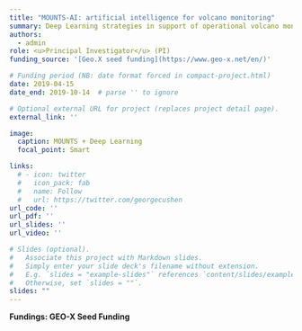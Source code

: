 ```yaml
---
title: "MOUNTS-AI: artificial intelligence for volcano monitoring"
summary: Deep Learning strategies in support of operational volcano monitoring.
authors:
  - admin
role: <u>Principal Investigator</u> (PI)
funding_source: '[Geo.X seed funding](https://www.geo-x.net/en/)'

# Funding period (NB: date format forced in compact-project.html)
date: 2019-04-15
date_end: 2019-10-14  # parse '' to ignore

# Optional external URL for project (replaces project detail page).
external_link: ''

image:
  caption: MOUNTS + Deep Learning 
  focal_point: Smart

links:
  # - icon: twitter
  #   icon_pack: fab
  #   name: Follow
  #   url: https://twitter.com/georgecushen
url_code: ''
url_pdf: ''
url_slides: ''
url_video: ''

# Slides (optional).
#   Associate this project with Markdown slides.
#   Simply enter your slide deck's filename without extension.
#   E.g. `slides = "example-slides"` references `content/slides/example-slides.md`.
#   Otherwise, set `slides = ""`.
slides: ""
---
```


<!-- Internal page content (disabled in compact-project.html) -->

**Fundings: GEO-X Seed Funding**
